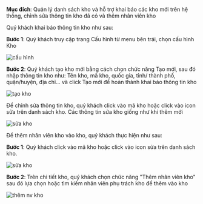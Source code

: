 **Mục đích**: Quản lý danh sách kho và hỗ trợ khai báo các kho mới trên hệ thống, chỉnh sửa thông tin kho đã có và thêm nhân viên kho

Quý khách khai báo thông tin kho như sau:

**Bước 1**: Quý khách truy cập trang Cấu hình từ menu bên trái, chọn cấu hình Kho

![cấu hình](https://user-images.githubusercontent.com/75357871/101134329-c79fac00-363c-11eb-8185-8150230d4ffd.png)

**Bước 2**: Quý khách tạo kho mới bằng cách chọn chức năng Tạo mới, sau đó nhập thông tin kho như: Tên kho, mã kho, quốc gia, tỉnh/ thành phố, quận/huyện, địa chỉ... và click Tạo mới để hoàn thành khai báo thông tin kho

![tạo kho](https://user-images.githubusercontent.com/75357871/101136807-6e397c00-3640-11eb-95e1-728fe3ff677b.png)

Để chỉnh sửa thông tin kho, quý khách click vào mã kho hoặc click vào icon sửa trên danh sách kho. Các thông tin sửa kho giống như khi thêm mới

![sửa kho](https://user-images.githubusercontent.com/75357871/101137233-18b19f00-3641-11eb-85ed-f7ce24f3f707.png)

Để thêm nhân viên kho vào kho, quý khách thực hiện như sau:

**Bước 1**: Quý khách click vào mã kho hoặc click vào icon sửa trên danh sách kho.

![sửa kho](https://user-images.githubusercontent.com/75357871/101137290-3121b980-3641-11eb-852e-3752f8710662.png)

**Bước 2**: Trên chi tiết kho, quý khách chọn chức năng "Thêm nhân viên kho" sau đó lựa chọn hoặc tìm kiếm nhân viên phụ trách kho để thêm vào kho

![thêm nv kho](https://user-images.githubusercontent.com/75357871/101140362-721bcd00-3645-11eb-9f76-7d388661bd00.png)
